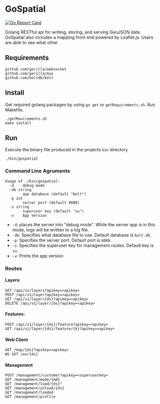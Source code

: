 # GoSpatial
[![Go Report Card](https://goreportcard.com/badge/github.com/sjsafranek/gospatial)](https://goreportcard.com/report/github.com/sjsafranek/gospatial)

Golang RESTful api for writing, storing, and serving GeoJSON data. GoSpatial also includes a mapping front end powered by Leaflet.js. Users are able to see what other 

## Requirements
	github.com/gorilla/websocket
	github.com/gorilla/mux
	github.com/boltdb/bolt

## Install
Get required golang packages by using `go get` or `getRequirements.sh`. Run Makefile.

	./getReuirements.sh
	make install

## Run
Execute the binary file produced in the projects `bin` directory

 	./bin/gospatial


### Command Line Agruments

	Usage of ./bin/gospatial:
	  -d	debug mode
	  -db string
	    	app database (default "bolt")
	  -p int
	    	server port (default 8080)
	  -s string
	    	superuser key (default "su")
	  -v	App Version

 - `-d`: places the server into "debug mode". While the server app is in this mode, logs will be written to a log file.
 - `-db`: Specifies what database file to use. Default database is `bolt.db`.
 - `-p`: Specifies the server port. Default port is `8080`.
 - `-s`: Specifies the superuser key for management routes. Default key is `su`.
 - `-v`: Prints the app version


### Routes

#### Layers:
	GET /api/v1/layers?apikey=<apikey>
	POST /api/v1/layer?apikey=<apikey>
	GET /api/v1/layer/{ds}?apikey=<apikey>
	DELETE /api/v1/layer/{ds}?apikey=<apikey>

#### Features:
	POST /api/v1/layer/{ds}/feature?apikey=<apikey>
	GET /api/v1/layer/{ds}/feature/{k}?apikey=<apikey>

#### Web Client
	GET /map/{ds}?apikey=<apikey>
	WS GET /ws/{ds}
	
#### Management	
	POST /management/customer?apikey=<superuserkey>
	GET /management/mode/{md}
	GET /management/load/{ds}"
	GET /management/unload/{ds}
	GET /management/loaded
	GET /management/profile
